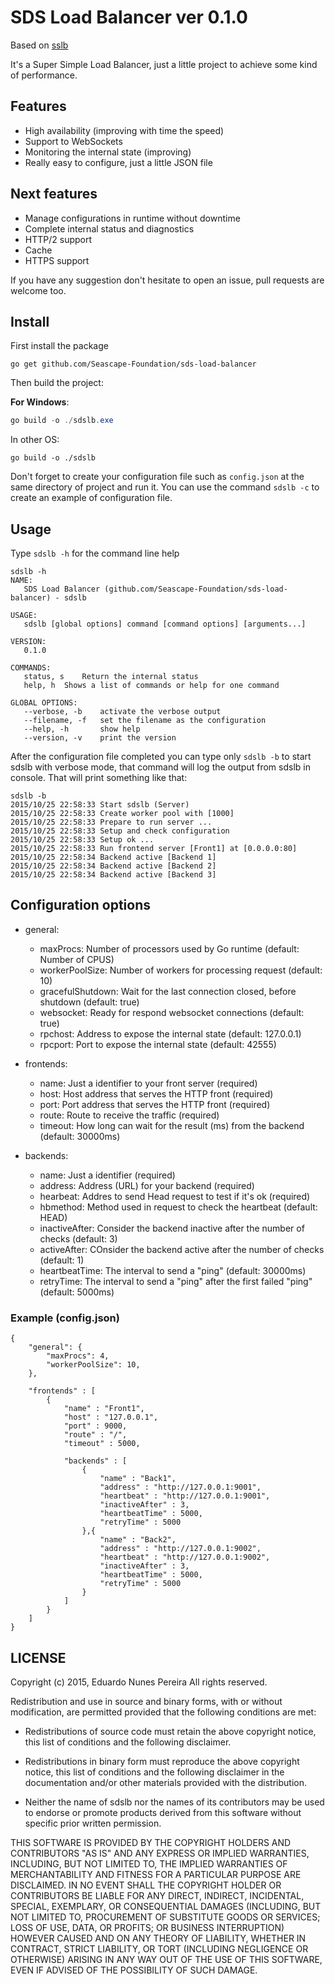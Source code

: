 # SDS Load Balancer ver 0.1.0

Based on [sslb](https://github.com/eduardonunesp/sslb)

It's a Super Simple Load Balancer, just a little project to achieve some kind of performance.

## Features
 * High availability (improving with time the speed)
 * Support to WebSockets
 * Monitoring the internal state (improving)
 * Really easy to configure, just a little JSON file

## Next features
 * Manage configurations in runtime without downtime
 * Complete internal status and diagnostics
 * HTTP/2 support
 * Cache 
 * HTTPS support
 
 If you have any suggestion don't hesitate to open an issue, pull requests are welcome too.

## Install

First install the package

```
go get github.com/Seascape-Foundation/sds-load-balancer
```

Then build the project:

**For Windows**:
```powershell
go build -o ./sdslb.exe
```

In other OS:
```shell
go build -o ./sdslb
```

Don't forget to create your configuration file such as `config.json` at the same directory of project and run it. You can use the command `sdslb -c` to create an example of configuration file.


## Usage
Type `sdslb -h` for the command line help

```
sdslb -h                                                                                                                                                              
NAME:
   SDS Load Balancer (github.com/Seascape-Foundation/sds-load-balancer) - sdslb

USAGE:
   sdslb [global options] command [command options] [arguments...]

VERSION:
   0.1.0

COMMANDS:
   status, s	Return the internal status
   help, h	Shows a list of commands or help for one command

GLOBAL OPTIONS:
   --verbose, -b	activate the verbose output
   --filename, -f 	set the filename as the configuration
   --help, -h		show help
   --version, -v	print the version
```

After the configuration file completed you can type only `sdslb -b` to start sdslb with verbose mode, that command will log the output from sdslb in console. That will print something like that:

```
sdslb -b                                                                                                                                                               
2015/10/25 22:58:33 Start sdslb (Server)
2015/10/25 22:58:33 Create worker pool with [1000]
2015/10/25 22:58:33 Prepare to run server ...
2015/10/25 22:58:33 Setup and check configuration
2015/10/25 22:58:33 Setup ok ...
2015/10/25 22:58:33 Run frontend server [Front1] at [0.0.0.0:80]
2015/10/25 22:58:34 Backend active [Backend 1]
2015/10/25 22:58:34 Backend active [Backend 2]
2015/10/25 22:58:34 Backend active [Backend 3]
```

## Configuration options

* general:
	* maxProcs: Number of processors used by Go runtime (default: Number of CPUS)
	* workerPoolSize: Number of workers for processing request (default: 10)
	* gracefulShutdown: Wait for the last connection closed, before shutdown (default: true)
	* websocket: Ready for respond websocket connections (default: true)
	* rpchost: Address to expose the internal state (default: 127.0.0.1)
	* rpcport: Port to expose the internal state (default: 42555)
	
* frontends:
	* name: Just a identifier to your front server (required)
	* host: Host address that serves the HTTP front (required)
	* port: Port address that serves the HTTP front (required)
	* route: Route to receive the traffic (required)
	* timeout: How long can wait for the result (ms) from the backend (default: 30000ms)

* backends:
	* name: Just a identifier (required)
	* address: Address (URL) for your backend (required)
	* hearbeat: Addres to send Head request to test if it's ok (required)
	* hbmethod: Method used in request to check the heartbeat (default: HEAD)
	* inactiveAfter: Consider the backend inactive after the number of checks (default: 3)
	* activeAfter: COnsider the backend active after the number of checks (default: 1)
	* heartbeatTime: The interval to send a "ping" (default: 30000ms)
	* retryTime: The interval to send a "ping" after the first failed "ping" (default: 5000ms)
	
### Example (config.json)

```
{
    "general": {
        "maxProcs": 4,
        "workerPoolSize": 10,
    },
    
    "frontends" : [
        {
            "name" : "Front1",
            "host" : "127.0.0.1",
            "port" : 9000,
            "route" : "/",
            "timeout" : 5000,
            
            "backends" : [
                {
                    "name" : "Back1",
                    "address" : "http://127.0.0.1:9001",
                    "heartbeat" : "http://127.0.0.1:9001",
                    "inactiveAfter" : 3,
                    "heartbeatTime" : 5000,
                    "retryTime" : 5000
                },{
                    "name" : "Back2",
                    "address" : "http://127.0.0.1:9002",
                    "heartbeat" : "http://127.0.0.1:9002",
                    "inactiveAfter" : 3,
                    "heartbeatTime" : 5000,
                    "retryTime" : 5000
                }
            ]
        }
    ]
}
```


## LICENSE
Copyright (c) 2015, Eduardo Nunes Pereira
All rights reserved.

Redistribution and use in source and binary forms, with or without
modification, are permitted provided that the following conditions are met:

* Redistributions of source code must retain the above copyright notice, this
  list of conditions and the following disclaimer.

* Redistributions in binary form must reproduce the above copyright notice,
  this list of conditions and the following disclaimer in the documentation
  and/or other materials provided with the distribution.

* Neither the name of sdslb nor the names of its
  contributors may be used to endorse or promote products derived from
  this software without specific prior written permission.

THIS SOFTWARE IS PROVIDED BY THE COPYRIGHT HOLDERS AND CONTRIBUTORS "AS IS"
AND ANY EXPRESS OR IMPLIED WARRANTIES, INCLUDING, BUT NOT LIMITED TO, THE
IMPLIED WARRANTIES OF MERCHANTABILITY AND FITNESS FOR A PARTICULAR PURPOSE ARE
DISCLAIMED. IN NO EVENT SHALL THE COPYRIGHT HOLDER OR CONTRIBUTORS BE LIABLE
FOR ANY DIRECT, INDIRECT, INCIDENTAL, SPECIAL, EXEMPLARY, OR CONSEQUENTIAL
DAMAGES (INCLUDING, BUT NOT LIMITED TO, PROCUREMENT OF SUBSTITUTE GOODS OR
SERVICES; LOSS OF USE, DATA, OR PROFITS; OR BUSINESS INTERRUPTION) HOWEVER
CAUSED AND ON ANY THEORY OF LIABILITY, WHETHER IN CONTRACT, STRICT LIABILITY,
OR TORT (INCLUDING NEGLIGENCE OR OTHERWISE) ARISING IN ANY WAY OUT OF THE USE
OF THIS SOFTWARE, EVEN IF ADVISED OF THE POSSIBILITY OF SUCH DAMAGE.
